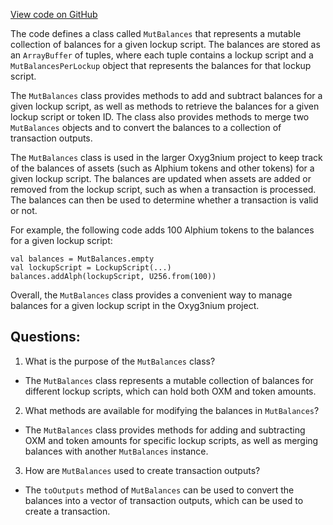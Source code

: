 [View code on GitHub](https://github.com/oxyg3nium/oxyg3nium/protocol/src/main/scala/org/oxyg3nium/protocol/vm/MutBalances.scala)

The code defines a class called `MutBalances` that represents a mutable collection of balances for a given lockup script. The balances are stored as an `ArrayBuffer` of tuples, where each tuple contains a lockup script and a `MutBalancesPerLockup` object that represents the balances for that lockup script. 

The `MutBalances` class provides methods to add and subtract balances for a given lockup script, as well as methods to retrieve the balances for a given lockup script or token ID. The class also provides methods to merge two `MutBalances` objects and to convert the balances to a collection of transaction outputs.

The `MutBalances` class is used in the larger Oxyg3nium project to keep track of the balances of assets (such as Alphium tokens and other tokens) for a given lockup script. The balances are updated when assets are added or removed from the lockup script, such as when a transaction is processed. The balances can then be used to determine whether a transaction is valid or not.

For example, the following code adds 100 Alphium tokens to the balances for a given lockup script:

```
val balances = MutBalances.empty
val lockupScript = LockupScript(...)
balances.addAlph(lockupScript, U256.from(100))
```

Overall, the `MutBalances` class provides a convenient way to manage balances for a given lockup script in the Oxyg3nium project.
## Questions: 
 1. What is the purpose of the `MutBalances` class?
- The `MutBalances` class represents a mutable collection of balances for different lockup scripts, which can hold both OXM and token amounts.

2. What methods are available for modifying the balances in `MutBalances`?
- The `MutBalances` class provides methods for adding and subtracting OXM and token amounts for specific lockup scripts, as well as merging balances with another `MutBalances` instance.

3. How are `MutBalances` used to create transaction outputs?
- The `toOutputs` method of `MutBalances` can be used to convert the balances into a vector of transaction outputs, which can be used to create a transaction.